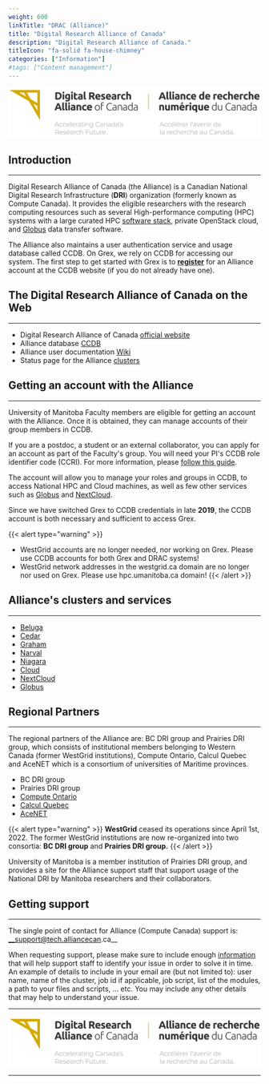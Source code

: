 ```yaml
---
weight: 600
linkTitle: "DRAC (Alliance)"
title: "Digital Research Alliance of Canada"
description: "Digital Research Alliance of Canada."
titleIcon: "fa-solid fa-house-chimney"
categories: ["Information"]
#tags: ["Content management"]
---
```


[![Digital Research Alliance of Canad](/alliance/Alliance_logo_English-first_slogan.jpg)](https://alliancecan.ca/)

## Introduction
---

Digital Research Alliance of Canada (the Alliance) is a Canadian National Digital Research Infrastructure (__DRI__) organization (formerly known as Compute Canada). It provides the eligible researchers with the research computing resources such as several High-performance computing (HPC) systems with a large curated HPC [software stack](https://docs.alliancecan.ca/wiki/Available_software), private OpenStack cloud, and [Globus](https://docs.alliancecan.ca/wiki/Globus) data transfer software. 

The Alliance also maintains a user authentication service and usage database called CCDB. On Grex, we rely on CCDB for accessing our system. The first step to get started with Grex is to [**register**](https://alliancecan.ca/en/services/advanced-research-computing/account-management/apply-account "Apply for an account") for an Alliance account at the CCDB website (if you do not already have one).

## The Digital Research Alliance of Canada on the Web
---

- Digital Research Alliance of Canada [official website](https://alliancecan.ca/)
- Alliance database [CCDB](https://ccdb.computecanada.ca/ "Compute Canada accounts database")
- Alliance user documentation [Wiki](https://docs.alliancecan.ca/wiki "the Alliance user documentation Wiki") 
- Status page for the Alliance [clusters](https://status.alliancecan.ca/ "Status page for the Alliance services and platforms")

## Getting an account with the Alliance
---

University of Manitoba Faculty members are eligible for getting an account with the Alliance. Once it is obtained, they can manage accounts of their group members in CCDB.

If you are a postdoc, a student or an external collaborator, you can apply for an account as part of the Faculty's group. You will need your PI's CCDB role identifier code (CCRI). For more information, please [follow this guide](https://alliancecan.ca/en/services/advanced-research-computing/account-management/apply-account "Apply for an account").

The account will allow you to manage your roles and groups in CCDB, to access National HPC and Cloud machines, as well as few other services such as [Globus](https://docs.alliancecan.ca/wiki/Globus "Globus") and [NextCloud](https://docs.alliancecan.ca/wiki/Nextcloud "NextCloud"). 

Since we have switched Grex to CCDB credentials in late **2019**, the CCDB account is both necessary and sufficient to access Grex.

{{< alert type="warning" >}}
* WestGrid accounts are no longer needed, nor working on Grex. Please use CCDB accounts for both Grex and DRAC systems!
* WestGrid network addresses in the westgrid.ca domain are no longer nor used on Grex. Please use hpc.umanitoba.ca domain!
{{< /alert >}}

## Alliance's clusters and services
---

* [Beluga](https://docs.alliancecan.ca/wiki/B%C3%A9luga/en)
* [Cedar](https://docs.alliancecan.ca/wiki/Cedar/en)
* [Graham](https://docs.alliancecan.ca/wiki/Graham/en)
* [Narval](https://docs.alliancecan.ca/wiki/Narval/en)
* [Niagara](https://docs.alliancecan.ca/wiki/Niagara/en)
* [Cloud](https://docs.alliancecan.ca/wiki/Cloud/en)
* [NextCloud](https://docs.alliancecan.ca/wiki/Nextcloud)
* [Globus](https://docs.alliancecan.ca/wiki/Globus)

## Regional Partners
---

The regional partners of the Alliance are: BC DRI group and Prairies DRI group, which consists of institutional members belonging to Western Canada (former WestGrid institutions), Compute Ontario, Calcul Quebec and AceNET which is a consortium of universities of Maritime provinces.

- BC DRI group
- Prairies DRI group
- [Compute Ontario](https://www.computeontario.ca/ "Compute Ontario official website")
- [Calcul Quebec](https://www.calculquebec.ca/ "Calcul Quebec official website")
- [AceNET](https://wiki.ace-net.ca/wiki/ACENET "AceNET official website")

{{< alert type="warning" >}}
__WestGrid__ ceased its operations since April 1st, 2022. The former WestGrid institutions are now re-organized into two consortia: __BC DRI group__ and __Prairies DRI group.__
{{< /alert >}}

University of Manitoba is a member institution of Prairies DRI group, and provides a site for the Alliance support staff that support usage of the National DRI by Manitoba researchers and their collaborators. 

## Getting support
---

The single point of contact for Alliance (Compute Canada) support is: __support@tech.alliancecan.ca__

When requesting support, please make sure to include enough [information](https://docs.alliancecan.ca/wiki/Technical_support) that will help support staff to identify your issue in order to solve it in time. An example of details to include in your email are (but not limited to): user name, name of the cluster, job id if applicable, job script, list of the modules, a path to your files and scripts, ... etc. You may include any other details that may help to understand your issue. 

---

[![Digital Research Alliance of Canad](/alliance/Alliance_logo_English-first_slogan.jpg)](https://alliancecan.ca/)

<!--
[![Digital Research Alliance of Canad](/alliance/Alliance_logo_English-first.jpg)](https://alliancecan.ca/)
-->

---

<!-- {{< treeview display="tree" />}} -->

<!-- Changes and update:
* 
*
*
-->
